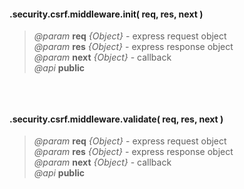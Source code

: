 #### .security.csrf.middleware.init( req, res, next )  
> *@param* **req** _{Object}_  - express request object  
> *@param* **res** _{Object}_  - express response object  
> *@param* **next** _{Object}_  - callback   
> *@api* **public**  

<div class="code-header addGitHubLink" data-file="lib/security/csrf.js#L61-L65"> &nbsp;</div><pre class=" language-javascript hideCode api"></pre> 


#### .security.csrf.middleware.validate( req, res, next )  
> *@param* **req** _{Object}_  - express request object  
> *@param* **res** _{Object}_  - express response object  
> *@param* **next** _{Object}_  - callback   
> *@api* **public**

<div class="code-header addGitHubLink" data-file="lib/security/csrf.js#L67-L82"> &nbsp;</div><pre class=" language-javascript hideCode api"></pre> 
